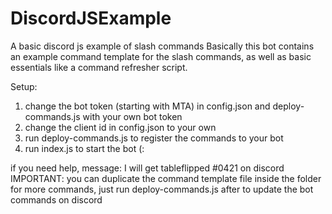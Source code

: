 # DiscordJSExample
A basic discord js example of slash commands
Basically this bot contains an example command template for the slash commands, as well as basic essentials like a command refresher script. 

Setup:
1. change the bot token (starting with MTA) in config.json and deploy-commands.js with your own bot token
2. change the client id in config.json to your own
3. run deploy-commands.js to register the commands to your bot
4. run index.js to start the bot (:



if you need help, message: I will get tableflipped #0421 on discord
IMPORTANT: you can duplicate the command template file inside the folder for more commands, just run deploy-commands.js after to update the bot commands on discord
